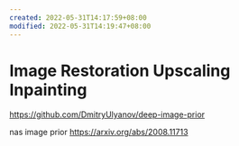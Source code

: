 ```yaml
---
created: 2022-05-31T14:17:59+08:00
modified: 2022-05-31T14:19:47+08:00
---
```


# Image Restoration Upscaling Inpainting

https://github.com/DmitryUlyanov/deep-image-prior

nas image prior
https://arxiv.org/abs/2008.11713
